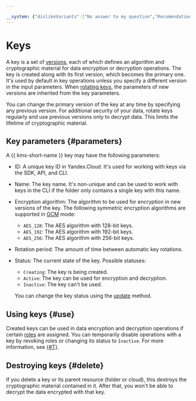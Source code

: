 ```yaml
---

__system: {"dislikeVariants":["No answer to my question","Recomendations didn't help","The content doesn't match title","Other"]}
---
```

# Keys

A key is a set of [versions](version.md), each of which defines an algorithm and cryptographic material for data encryption or decryption operations.
The key is created along with its first version, which becomes the primary one. It's used by default in key operations unless you specify a different version in the input parameters.
When [rotating keys](version.md#rotate-key), the parameters of new versions are inherited from the key parameters.

You can change the primary version of the key at any time by specifying any previous version. For additional security of your data, rotate keys regularly and use previous versions only to decrypt data. This limits the lifetime of cryptographic material.

## Key parameters {#parameters}

A {{ kms-short-name }} key may have the following parameters:

* ID: A unique key ID in Yandex.Cloud. It's used for working with keys via the SDK, API, and CLI.

* Name: The key name. It's non-unique and can be used to work with keys in the CLI if the folder only contains a single key with this name.

* Encryption algorithm: The algorithm to be used for encryption in new versions of the key. The following symmetric encryption algorithms are supported in [GCM](https://en.wikipedia.org/wiki/Galois/Counter_Mode) mode:
    * `AES_128`: The AES algorithm with 128-bit keys.
    * `AES_192`: The AES algorithm with 192-bit keys.
    * `AES_256`: The AES algorithm with 256-bit keys.

* Rotation period: The amount of time between automatic key rotations.

* Status: The current state of the key. Possible statuses:
    * `Creating`: The key is being created.
    * `Active`: The key can be used for encryption and decryption.
    * `Inactive`: The key can't be used.

    You can change the key status using the [update](../api-ref/SymmetricKey/update) method.

## Using keys {#use}

Created keys can be used in data encryption and decryption operations if certain [roles](../security/index.md#roles-list) are assigned. You can temporarily disable operations with a key by revoking roles or changing its status to `Inactive`. For more information, see [{#T}](../security/index.md).

## Destroying keys {#delete}

If you delete a key or its parent resource (folder or cloud), this destroys the cryptographic material contained in it. After that, you won't be able to decrypt the data encrypted with that key.

